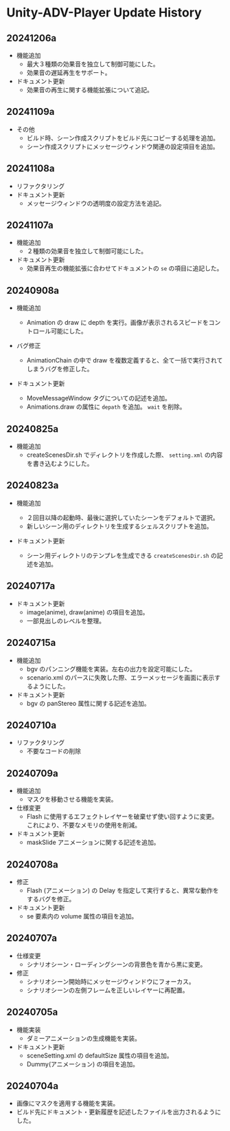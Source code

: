 # Unity-ADV-Player Update History

## 20241206a
- 機能追加
  - 最大３種類の効果音を独立して制御可能にした。
  - 効果音の遅延再生をサポート。
- ドキュメント更新
  - 効果音の再生に関する機能拡張について追記。

## 20241109a
- その他
  - ビルド時、シーン作成スクリプトをビルド先にコピーする処理を追加。
  - シーン作成スクリプトにメッセージウィンドウ関連の設定項目を追加。

## 20241108a
- リファクタリング
- ドキュメント更新
  - メッセージウィンドウの透明度の設定方法を追記。

## 20241107a

- 機能追加
  - ２種類の効果音を独立して制御可能にした。
- ドキュメント更新
  - 効果音再生の機能拡張に合わせてドキュメントの `se` の項目に追記した。

## 20240908a

  - 機能追加
    - Animation の draw に depth を実行。画像が表示されるスピードをコントロール可能にした。
  
  - バグ修正
    - AnimationChain の中で draw を複数定義すると、全て一括で実行されてしまうバグを修正した。

  - ドキュメント更新
    - MoveMessageWindow タグについての記述を追加。
    - Animations.draw の属性に `depath` を追加。 `wait` を削除。

## 20240825a

- 機能追加
  - createScenesDir.sh でディレクトリを作成した際、 `setting.xml` の内容を書き込むようにした。

## 20240823a 

- 機能追加
  - ２回目以降の起動時、最後に選択していたシーンをデフォルトで選択。
  - 新しいシーン用のディレクトリを生成するシェルスクリプトを追加。
  
- ドキュメント更新
  - シーン用ディレクトリのテンプレを生成できる `createScenesDir.sh` の記述を追加。

## 20240717a

- ドキュメント更新
  - image(anime), draw(anime) の項目を追加。
  - 一部見出しのレベルを整理。

## 20240715a

- 機能追加
  - bgv のパンニング機能を実装。左右の出力を設定可能にした。
  - scenario.xml のパースに失敗した際、エラーメッセージを画面に表示するようにした。
- ドキュメント更新
  - bgv の panStereo 属性に関する記述を追加。

## 20240710a

- リファクタリング
  - 不要なコードの削除

## 20240709a

- 機能追加
  - マスクを移動させる機能を実装。
- 仕様変更
  - Flash に使用するエフェクトレイヤーを破棄せず使い回すように変更。これにより、不要なメモリの使用を削減。
- ドキュメント更新
  - maskSlide アニメーションに関する記述を追加。

## 20240708a

- 修正
  - Flash (アニメーション) の Delay を指定して実行すると、異常な動作をするバグを修正。
- ドキュメント更新
  - se 要素内の volume 属性の項目を追加。

## 20240707a

- 仕様変更
    - シナリオシーン・ローディングシーンの背景色を青から黒に変更。
- 修正
  - シナリオシーン開始時にメッセージウィンドウにフォーカス。
  - シナリオシーンの左側フレームを正しいレイヤーに再配置。

## 20240705a

- 機能実装
    - ダミーアニメーションの生成機能を実装。
- ドキュメント更新
    - sceneSetting.xml の defaultSize 属性の項目を追加。
    - Dummy(アニメーション) の項目を追加。

## 20240704a
    
- 画像にマスクを適用する機能を実装。
- ビルド先にドキュメント・更新履歴を記述したファイルを出力されるようにした。